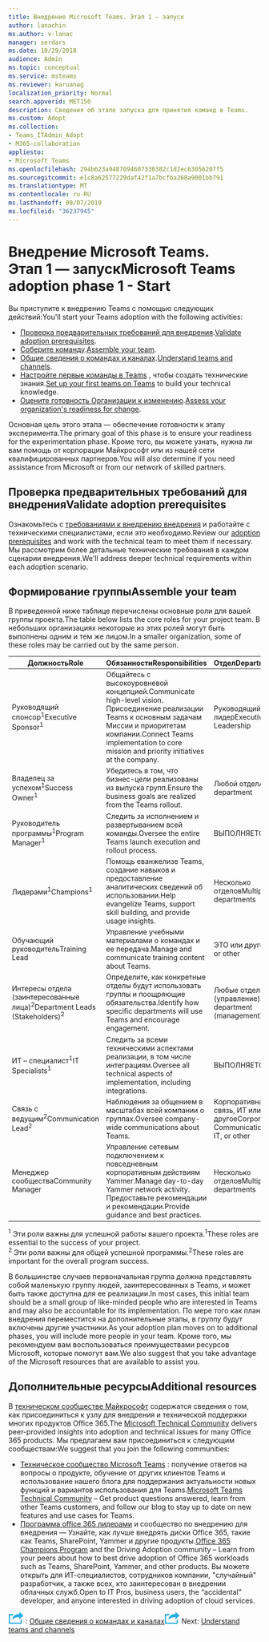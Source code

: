 ```yaml
---
title: Внедрение Microsoft Teams. Этап 1 — запуск
author: lanachin
ms.author: v-lanac
manager: serdars
ms.date: 10/29/2018
audience: Admin
ms.topic: conceptual
ms.service: msteams
ms.reviewer: karuanag
localization_priority: Normal
search.appverid: MET150
description: Сведения об этапе запуска для принятия команд в Teams.
ms.custom: Adopt
ms.collection:
- Teams_ITAdmin_Adopt
- M365-collaboration
appliesto:
- Microsoft Teams
ms.openlocfilehash: 294b623a9487094607330382c1d2ec63056207f5
ms.sourcegitcommit: e1c8a62577229daf42f1a7bcfba268a9001bb791
ms.translationtype: MT
ms.contentlocale: ru-RU
ms.lasthandoff: 08/07/2019
ms.locfileid: "36237945"
---
```

# <a name="microsoft-teams-adoption-phase-1---start"></a><span data-ttu-id="38c9c-103">Внедрение Microsoft Teams. Этап 1 — запуск</span><span class="sxs-lookup"><span data-stu-id="38c9c-103">Microsoft Teams adoption phase 1 - Start</span></span>

<span data-ttu-id="38c9c-104">Вы приступите к внедрению Teams с помощью следующих действий:</span><span class="sxs-lookup"><span data-stu-id="38c9c-104">You'll start your Teams adoption with the following activities:</span></span>

- <span data-ttu-id="38c9c-105">[Проверка предварительных требований для внедрения](#validate-adoption-prerequisites).</span><span class="sxs-lookup"><span data-stu-id="38c9c-105">[Validate adoption prerequisites](#validate-adoption-prerequisites).</span></span>
- <span data-ttu-id="38c9c-106">[Соберите команду](#assemble-your-team).</span><span class="sxs-lookup"><span data-stu-id="38c9c-106">[Assemble your team](#assemble-your-team).</span></span>
- <span data-ttu-id="38c9c-107">[Общие сведения о командах и каналах](teams-adoption-understand-teams-and-channels.md).</span><span class="sxs-lookup"><span data-stu-id="38c9c-107">[Understand teams and channels](teams-adoption-understand-teams-and-channels.md).</span></span>
- <span data-ttu-id="38c9c-108">[Настройте первые команды в Teams](teams-adoption-your-first-teams.md) , чтобы создать технические знания.</span><span class="sxs-lookup"><span data-stu-id="38c9c-108">[Set up your first teams on Teams](teams-adoption-your-first-teams.md) to build your technical knowledge.</span></span>
- <span data-ttu-id="38c9c-109">[Оцените готовность Организации к изменению](teams-adoption-assess-readiness.md).</span><span class="sxs-lookup"><span data-stu-id="38c9c-109">[Assess your organization's readiness for change](teams-adoption-assess-readiness.md).</span></span>

<span data-ttu-id="38c9c-110">Основная цель этого этапа — обеспечение готовности к этапу эксперимента.</span><span class="sxs-lookup"><span data-stu-id="38c9c-110">The primary goal of this phase is to ensure your readiness for the experimentation phase.</span></span> <span data-ttu-id="38c9c-111">Кроме того, вы можете узнать, нужна ли вам помощь от корпорации Майкрософт или из нашей сети квалифицированных партнеров.</span><span class="sxs-lookup"><span data-stu-id="38c9c-111">You will also determine if you need assistance from Microsoft or from our network of skilled partners.</span></span>  

## <a name="validate-adoption-prerequisites"></a><span data-ttu-id="38c9c-112">Проверка предварительных требований для внедрения</span><span class="sxs-lookup"><span data-stu-id="38c9c-112">Validate adoption prerequisites</span></span>

<span data-ttu-id="38c9c-113">Ознакомьтесь с [требованиями к внедрению внедрения](teams-adoption-get-started.md#adoption-prerequisites) и работайте с техническими специалистами, если это необходимо.</span><span class="sxs-lookup"><span data-stu-id="38c9c-113">Review our [adoption prerequisites](teams-adoption-get-started.md#adoption-prerequisites) and work with the technical team to meet them if necessary.</span></span> <span data-ttu-id="38c9c-114">Мы рассмотрим более детальные технические требования в каждом сценарии внедрения.</span><span class="sxs-lookup"><span data-stu-id="38c9c-114">We'll address deeper technical requirements within each adoption scenario.</span></span>

## <a name="assemble-your-team"></a><span data-ttu-id="38c9c-115">Формирование группы</span><span class="sxs-lookup"><span data-stu-id="38c9c-115">Assemble your team</span></span>

<span data-ttu-id="38c9c-116">В приведенной ниже таблице перечислены основные роли для вашей группы проекта.</span><span class="sxs-lookup"><span data-stu-id="38c9c-116">The table below lists the core roles for your project team.</span></span> <span data-ttu-id="38c9c-117">В небольших организациях некоторые из этих ролей могут быть выполнены одним и тем же лицом.</span><span class="sxs-lookup"><span data-stu-id="38c9c-117">In a smaller organization, some of these roles may be carried out by the same person.</span></span>

| <span data-ttu-id="38c9c-118">Должность</span><span class="sxs-lookup"><span data-stu-id="38c9c-118">Role</span></span> | <span data-ttu-id="38c9c-119">Обязанности</span><span class="sxs-lookup"><span data-stu-id="38c9c-119">Responsibilities</span></span> | <span data-ttu-id="38c9c-120">Отдел</span><span class="sxs-lookup"><span data-stu-id="38c9c-120">Department</span></span> |
| ---- | ---------------- | ---------- |
| <span data-ttu-id="38c9c-121">Руководящий спонсор<sup>1</sup></span><span class="sxs-lookup"><span data-stu-id="38c9c-121">Executive Sponsor<sup>1</sup></span></span> | <span data-ttu-id="38c9c-122">Общайтесь с высокоуровневой концепцией.</span><span class="sxs-lookup"><span data-stu-id="38c9c-122">Communicate high-level vision.</span></span> <span data-ttu-id="38c9c-123">Присоединение реализации Teams к основным задачам Миссии и приоритетам компании.</span><span class="sxs-lookup"><span data-stu-id="38c9c-123">Connect Teams implementation to core mission and priority initiatives at the company.</span></span> | <span data-ttu-id="38c9c-124">Руководящий лидер</span><span class="sxs-lookup"><span data-stu-id="38c9c-124">Executive Leadership</span></span> |
| <span data-ttu-id="38c9c-125">Владелец за успехом<sup>1</sup></span><span class="sxs-lookup"><span data-stu-id="38c9c-125">Success Owner<sup>1</sup></span></span> | <span data-ttu-id="38c9c-126">Убедитесь в том, что бизнес-цели реализованы из выпуска групп.</span><span class="sxs-lookup"><span data-stu-id="38c9c-126">Ensure the business goals are realized from the Teams rollout.</span></span> | <span data-ttu-id="38c9c-127">Любой отдел</span><span class="sxs-lookup"><span data-stu-id="38c9c-127">Any department</span></span> |
| <span data-ttu-id="38c9c-128">Руководитель программы<sup>1</sup></span><span class="sxs-lookup"><span data-stu-id="38c9c-128">Program Manager<sup>1</sup></span></span> | <span data-ttu-id="38c9c-129">Следить за исполнением и развертыванием всей команды.</span><span class="sxs-lookup"><span data-stu-id="38c9c-129">Oversee the entire Teams launch execution and rollout process.</span></span> | <span data-ttu-id="38c9c-130">ВЫПОЛНЯЕТСЯ</span><span class="sxs-lookup"><span data-stu-id="38c9c-130">IT</span></span> |
| <span data-ttu-id="38c9c-131">Лидерами<sup>1</sup></span><span class="sxs-lookup"><span data-stu-id="38c9c-131">Champions<sup>1</sup></span></span> | <span data-ttu-id="38c9c-132">Помощь еванжелизе Teams, создание навыков и предоставление аналитических сведений об использовании.</span><span class="sxs-lookup"><span data-stu-id="38c9c-132">Help evangelize Teams, support skill building, and provide usage insights.</span></span> | <span data-ttu-id="38c9c-133">Несколько отделов</span><span class="sxs-lookup"><span data-stu-id="38c9c-133">Multiple departments</span></span> |
| <span data-ttu-id="38c9c-134">Обучающий руководитель</span><span class="sxs-lookup"><span data-stu-id="38c9c-134">Training Lead</span></span> | <span data-ttu-id="38c9c-135">Управление учебными материалами о командах и ее передача.</span><span class="sxs-lookup"><span data-stu-id="38c9c-135">Manage and communicate training content about Teams.</span></span> | <span data-ttu-id="38c9c-136">ЭТО или другое</span><span class="sxs-lookup"><span data-stu-id="38c9c-136">IT or other</span></span> |
| <span data-ttu-id="38c9c-137">Интересы отдела (заинтересованные лица)<sup>2</sup></span><span class="sxs-lookup"><span data-stu-id="38c9c-137">Department Leads (Stakeholders)<sup>2</sup></span></span> | <span data-ttu-id="38c9c-138">Определите, как конкретные отделы будут использовать группы и поощряющие обязательства.</span><span class="sxs-lookup"><span data-stu-id="38c9c-138">Identify how specific departments will use Teams and encourage engagement.</span></span> | <span data-ttu-id="38c9c-139">Любые отделы (управление)</span><span class="sxs-lookup"><span data-stu-id="38c9c-139">Any department (management)</span></span> |
| <span data-ttu-id="38c9c-140">ИТ – специалист<sup>1</sup></span><span class="sxs-lookup"><span data-stu-id="38c9c-140">IT Specialists<sup>1</sup></span></span> | <span data-ttu-id="38c9c-141">Следить за всеми техническими аспектами реализации, в том числе интеграциям.</span><span class="sxs-lookup"><span data-stu-id="38c9c-141">Oversee all technical aspects of implementation, including integrations.</span></span> | <span data-ttu-id="38c9c-142">ВЫПОЛНЯЕТСЯ</span><span class="sxs-lookup"><span data-stu-id="38c9c-142">IT</span></span> |
| <span data-ttu-id="38c9c-143">Связь с ведущим<sup>2</sup></span><span class="sxs-lookup"><span data-stu-id="38c9c-143">Communication Lead<sup>2</sup></span></span> | <span data-ttu-id="38c9c-144">Наблюдения за общением в масштабах всей компании о группах.</span><span class="sxs-lookup"><span data-stu-id="38c9c-144">Oversee company-wide communications about Teams.</span></span> | <span data-ttu-id="38c9c-145">Корпоративная связь, ИТ или другое</span><span class="sxs-lookup"><span data-stu-id="38c9c-145">Corporate Communications, IT, or other</span></span> |
| <span data-ttu-id="38c9c-146">Менеджер сообщества</span><span class="sxs-lookup"><span data-stu-id="38c9c-146">Community Manager</span></span> | <span data-ttu-id="38c9c-147">Управление сетевым подключением к повседневным корпоративным действиям Yammer.</span><span class="sxs-lookup"><span data-stu-id="38c9c-147">Manage day-to-day Yammer network activity.</span></span> <span data-ttu-id="38c9c-148">Предоставьте рекомендации и рекомендации.</span><span class="sxs-lookup"><span data-stu-id="38c9c-148">Provide guidance and best practices.</span></span> | <span data-ttu-id="38c9c-149">Несколько отделов</span><span class="sxs-lookup"><span data-stu-id="38c9c-149">Multiple departments</span></span> |

<span data-ttu-id="38c9c-150"><sup>1</sup> Эти роли важны для успешной работы вашего проекта.</span><span class="sxs-lookup"><span data-stu-id="38c9c-150"><sup>1</sup>These roles are essential to the success of your project.</span></span></br>
<span data-ttu-id="38c9c-151"><sup>2</sup> Эти роли важны для общей успешной программы.</span><span class="sxs-lookup"><span data-stu-id="38c9c-151"><sup>2</sup>These roles are important for the overall program success.</span></span>

<span data-ttu-id="38c9c-152">В большинстве случаев первоначальная группа должна представлять собой маленькую группу людей, заинтересованных в Teams, и может быть также доступна для ее реализации.</span><span class="sxs-lookup"><span data-stu-id="38c9c-152">In most cases, this initial team should be a small group of like-minded people who are interested in Teams and may also be accountable for its implementation.</span></span> <span data-ttu-id="38c9c-153">По мере того как план внедрения переместится на дополнительные этапы, в группу будут включены другие участники.</span><span class="sxs-lookup"><span data-stu-id="38c9c-153">As your adoption plan moves on to additional phases, you will include more people in your team.</span></span> <span data-ttu-id="38c9c-154">Кроме того, мы рекомендуем вам воспользоваться преимуществами ресурсов Microsoft, которые помогут вам.</span><span class="sxs-lookup"><span data-stu-id="38c9c-154">We also suggest that you take advantage of the Microsoft resources that are available to assist you.</span></span> 

## <a name="additional-resources"></a><span data-ttu-id="38c9c-155">Дополнительные ресурсы</span><span class="sxs-lookup"><span data-stu-id="38c9c-155">Additional resources</span></span>

<span data-ttu-id="38c9c-156">В [техническом сообществе Майкрософт](https://aka.ms/TechCommunity) содержатся сведения о том, как присоединиться к узлу для внедрения и технической поддержки многих продуктов Office 365.</span><span class="sxs-lookup"><span data-stu-id="38c9c-156">The [Microsoft Technical Community](https://aka.ms/TechCommunity) delivers peer-provided insights into adoption and technical issues for many Office 365 products.</span></span> <span data-ttu-id="38c9c-157">Мы предлагаем вам присоединиться к следующим сообществам:</span><span class="sxs-lookup"><span data-stu-id="38c9c-157">We suggest that you join the following communities:</span></span>

- <span data-ttu-id="38c9c-158">[Техническое сообщество Microsoft Teams](https://aka.ms/TeamsCommunity) : получение ответов на вопросы о продукте, обучение от других клиентов Teams и использование нашего блога для поддержания актуальности новых функций и вариантов использования для Teams.</span><span class="sxs-lookup"><span data-stu-id="38c9c-158">[Microsoft Teams Technical Community](https://aka.ms/TeamsCommunity) – Get product questions answered, learn from other Teams customers, and follow our blog to stay up to date on new features and use cases for Teams.</span></span> 
- <span data-ttu-id="38c9c-159">[Программа office 365 лидерами](https://aka.ms/O365Champions) и сообщество по внедрению для внедрения — Узнайте, как лучше внедрять диски Office 365, такие как Teams, SharePoint, Yammer и другие продукты.</span><span class="sxs-lookup"><span data-stu-id="38c9c-159">[Office 365 Champions Program](https://aka.ms/O365Champions) and the Driving Adoption community – Learn from your peers about how to best drive adoption of Office 365 workloads such as Teams, SharePoint, Yammer, and other products.</span></span> <span data-ttu-id="38c9c-160">Вы можете открыть для ИТ-специалистов, сотрудников компании, "случайный" разработчик, а также всех, кто заинтересован в внедрении облачных служб.</span><span class="sxs-lookup"><span data-stu-id="38c9c-160">Open to IT Pros, business users, the “accidental” developer, and anyone interested in driving adoption of cloud services.</span></span>  


<span data-ttu-id="38c9c-161">![Значок, представляющий следующий шаг](media/teams-adoption-next-icon.png) : [Общие сведения о командах и каналах](teams-adoption-understand-teams-and-channels.md)</span><span class="sxs-lookup"><span data-stu-id="38c9c-161">![An icon representing the next step](media/teams-adoption-next-icon.png) Next: [Understand teams and channels](teams-adoption-understand-teams-and-channels.md)</span></span>
